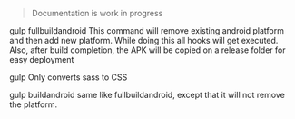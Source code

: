 > Documentation is work in progress

gulp fullbuildandroid 
This command will remove existing android platform and then add new platform. While doing this all hooks will get executed. 
Also, after build completion, the APK will be copied on a release folder for easy deployment

gulp
Only converts sass to CSS

gulp buildandroid
same like fullbuildandroid, except that it will not remove the platform.